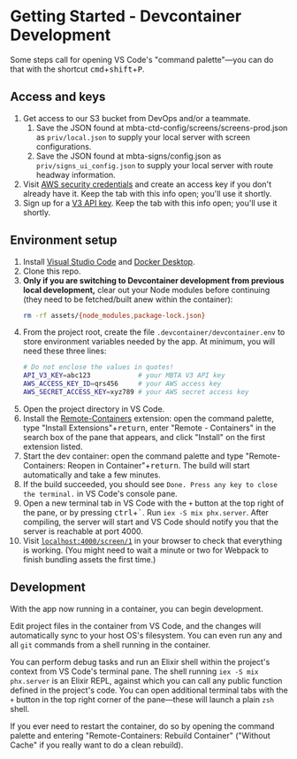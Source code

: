 # Getting Started - Devcontainer Development

Some steps call for opening VS Code's "command palette"—you can do that with the shortcut <kbd>cmd</kbd>+<kbd>shift</kbd>+<kbd>P</kbd>.

## Access and keys
1. Get access to our S3 bucket from DevOps and/or a teammate.
   1. Save the JSON found at mbta-ctd-config/screens/screens-prod.json as `priv/local.json` to supply your local server with screen configurations.
   1. Save the JSON found at mbta-signs/config.json as `priv/signs_ui_config.json` to supply your local server with route headway information.
1. Visit [AWS security credentials](https://console.aws.amazon.com/iam/home#/security_credentials) and create an access key if you don't already have it. Keep the tab with this info open; you'll use it shortly.
1. Sign up for a [V3 API key](https://api-v3.mbta.com/). Keep the tab with this info open; you'll use it shortly.

## Environment setup
1. Install [Visual Studio Code](https://code.visualstudio.com/) and [Docker Desktop](https://www.docker.com/products/docker-desktop).
1. Clone this repo.
1. **Only if you are switching to Devcontainer development from previous local development,** clear out your Node modules before continuing (they need to be fetched/built anew within the container):
   ```sh
   rm -rf assets/{node_modules,package-lock.json}
   ```
1. From the project root, create the file `.devcontainer/devcontainer.env` to store environment variables needed by the app. At minimum, you will need these three lines:
   ```sh
   # Do not enclose the values in quotes!
   API_V3_KEY=abc123            # your MBTA V3 API key
   AWS_ACCESS_KEY_ID=qrs456     # your AWS access key
   AWS_SECRET_ACCESS_KEY=xyz789 # your AWS secret access key
   ```
1. Open the project directory in VS Code.
1. Install the [Remote-Containers](https://marketplace.visualstudio.com/items?itemName=ms-vscode-remote.remote-containers) extension: open the command palette, type "Install Extensions"+<kbd>return</kbd>, enter "Remote - Containers" in the search box of the pane that appears, and click "Install" on the first extension listed.
1. Start the dev container: open the command palette and type "Remote-Containers: Reopen in Container"+<kbd>return</kbd>. The build will start automatically and take a few minutes.
1. If the build succeeded, you should see `Done. Press any key to close the terminal.` in VS Code's console pane.
1. Open a new terminal tab in VS Code with the `+` button at the top right of the pane, or by pressing <kbd>ctrl</kbd>+<kbd>\`</kbd>. Run `iex -S mix phx.server`. After compiling, the server will start and VS Code should notify you that the server is reachable at port 4000.
1. Visit [`localhost:4000/screen/1`](https://localhost:4000/screen/1) in your browser to check that everything is working. (You might need to wait a minute or two for Webpack to finish bundling assets the first time.)

## Development
With the app now running in a container, you can begin development.

Edit project files in the container from VS Code, and the changes will automatically sync to your host OS's filesystem. You can even run any and all `git` commands from a shell running in the container.

You can perform debug tasks and run an Elixir shell within the project's context from VS Code's terminal pane. The shell running `iex -S mix phx.server` is an Elixir REPL, against which you can call any public function defined in the project's code. You can open additional terminal tabs with the `+` button in the top right corner of the pane—these will launch a plain `zsh` shell.

If you ever need to restart the container, do so by opening the command palette and entering "Remote-Containers: Rebuild Container" ("Without Cache" if you really want to do a clean rebuild).
